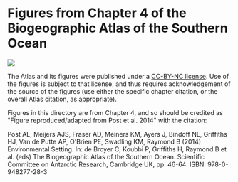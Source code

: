 # Figures from Chapter 4 of the Biogeographic Atlas of the Southern Ocean

<img src="https://mirrors.creativecommons.org/presskit/buttons/88x31/svg/by-nc.svg" />

The Atlas and its figures were published under a [CC-BY-NC license](https://creativecommons.org/licenses/by-nc/4.0/). Use of the figures is subject to that license, and thus requires acknowledgement of the source of the figures (use either the specific chapter citation, or the overall Atlas citation, as appropriate).

Figures in this directory are from Chapter 4, and so should be credited as "Figure reproduced/adapted from Post et al. 2014" with the citation:

Post AL, Meijers AJS, Fraser AD, Meiners KM, Ayers J, Bindoff NL, Griffiths HJ, Van de Putte AP, O'Brien PE, Swadling KM, Raymond B (2014) Environmental Setting. In: de Broyer C, Koubbi P, Griffiths H, Raymond B et al. (eds) The Biogeographic Atlas of the Southern Ocean. Scientific Committee on Antarctic Research, Cambridge UK, pp. 46-64. ISBN: 978-0-948277-28-3

